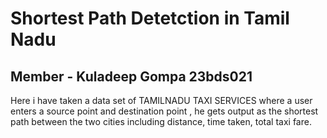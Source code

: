 # Shortest Path Detetction in Tamil Nadu
## Member - Kuladeep Gompa 23bds021
Here i have taken a data set of TAMILNADU TAXI SERVICES where a user enters a source point and destination point , he gets output as the shortest path between the two cities including distance, time taken, total taxi fare.

